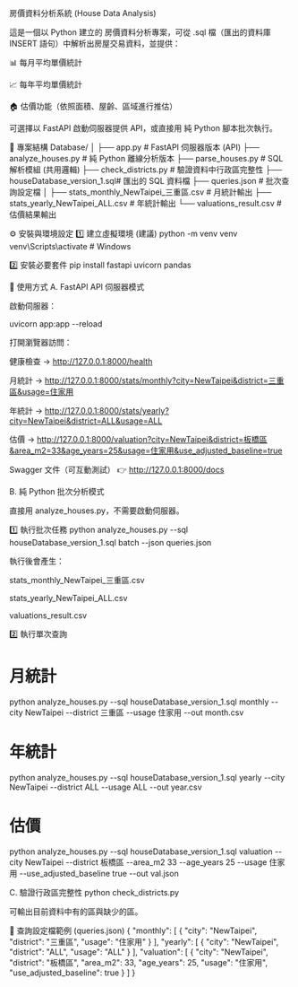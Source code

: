 房價資料分析系統 (House Data Analysis)

這是一個以 Python 建立的 房價資料分析專案，可從 .sql 檔（匯出的資料庫 INSERT 語句）中解析出房屋交易資料，並提供：

📊 每月平均單價統計

📈 每年平均單價統計

🏠 估價功能（依照面積、屋齡、區域進行推估）

可選擇以 FastAPI 啟動伺服器提供 API，或直接用 純 Python 腳本批次執行。

📁 專案結構
Database/
│
├── app.py                     # FastAPI 伺服器版本 (API)
├── analyze_houses.py          # 純 Python 離線分析版本
├── parse_houses.py            # SQL 解析模組 (共用邏輯)
├── check_districts.py         # 驗證資料中行政區完整性
├── houseDatabase_version_1.sql# 匯出的 SQL 資料檔
├── queries.json               # 批次查詢設定檔
│
├── stats_monthly_NewTaipei_三重區.csv   # 月統計輸出
├── stats_yearly_NewTaipei_ALL.csv      # 年統計輸出
└── valuations_result.csv               # 估價結果輸出

⚙️ 安裝與環境設定
1️⃣ 建立虛擬環境 (建議)
python -m venv venv
venv\Scripts\activate   # Windows

2️⃣ 安裝必要套件
pip install fastapi uvicorn pandas

🚀 使用方式
A. FastAPI API 伺服器模式

啟動伺服器：

uvicorn app:app --reload


打開瀏覽器訪問：

健康檢查 → http://127.0.0.1:8000/health

月統計 → http://127.0.0.1:8000/stats/monthly?city=NewTaipei&district=三重區&usage=住家用

年統計 → http://127.0.0.1:8000/stats/yearly?city=NewTaipei&district=ALL&usage=ALL

估價 → http://127.0.0.1:8000/valuation?city=NewTaipei&district=板橋區&area_m2=33&age_years=25&usage=住家用&use_adjusted_baseline=true

Swagger 文件（可互動測試）
👉 http://127.0.0.1:8000/docs

B. 純 Python 批次分析模式

直接用 analyze_houses.py，不需要啟動伺服器。

1️⃣ 執行批次任務
python analyze_houses.py --sql houseDatabase_version_1.sql batch --json queries.json


執行後會產生：

stats_monthly_NewTaipei_三重區.csv

stats_yearly_NewTaipei_ALL.csv

valuations_result.csv

2️⃣ 執行單次查詢
# 月統計
python analyze_houses.py --sql houseDatabase_version_1.sql monthly --city NewTaipei --district 三重區 --usage 住家用 --out month.csv

# 年統計
python analyze_houses.py --sql houseDatabase_version_1.sql yearly --city NewTaipei --district ALL --usage ALL --out year.csv

# 估價
python analyze_houses.py --sql houseDatabase_version_1.sql valuation --city NewTaipei --district 板橋區 --area_m2 33 --age_years 25 --usage 住家用 --use_adjusted_baseline true --out val.json

C. 驗證行政區完整性
python check_districts.py


可輸出目前資料中有的區與缺少的區。

🧩 查詢設定檔範例 (queries.json)
{
  "monthly": [
    { "city": "NewTaipei", "district": "三重區", "usage": "住家用" }
  ],
  "yearly": [
    { "city": "NewTaipei", "district": "ALL", "usage": "ALL" }
  ],
  "valuation": [
    { "city": "NewTaipei", "district": "板橋區", "area_m2": 33, "age_years": 25, "usage": "住家用", "use_adjusted_baseline": true }
  ]
}